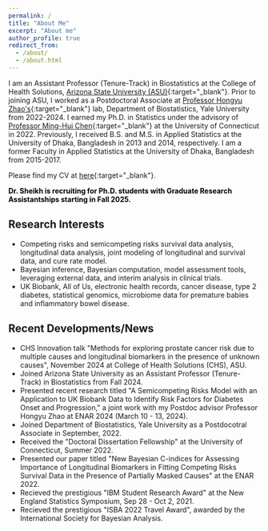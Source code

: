 ```yaml
---
permalink: /
title: "About Me"
excerpt: "About me"
author_profile: true
redirect_from: 
  - /about/
  - /about.html
---
```

I am an Assistant Professor (Tenure-Track) in Biostatistics at the College of Health Solutions, [Arizona State University (ASU)](https://search.asu.edu/profile/5201535){:target="_blank"}. Prior to joining ASU, I worked as a Postdoctoral Associate at [Professor Hongyu Zhao's](https://zhaocenter.org/index.html){:target="_blank"} lab, Department of Biostatistics, Yale University from 2022-2024. I earned my Ph.D. in Statistics under the advisory of [Professor Ming-Hui Chen](http://merlot.stat.uconn.edu/~mic02006/){:target="_blank"} at the University of Connecticut in 2022. Previously, I received B.S. and M.S. in Applied Statistics at the University of Dhaka, Bangladesh in 2013 and 2014, respectively. I am a former Faculty in Applied Statistics at the University of Dhaka, Bangladesh from 2015-2017.

Please find my CV at [here](https://www.dropbox.com/scl/fi/sy1u8rr8v88s0ng293otr/CV_Sheikh_MdTuhin.pdf?rlkey=zlmn2gvg8p777acfznzz37e62&st=xu7fvckw&dl=0){:target="_blank"}.

<strong style="color:black;">Dr. Sheikh is recruiting for Ph.D. students with Graduate Research Assistantships starting in Fall 2025.</strong>

## Research Interests
- Competing risks and semicompeting risks survival data analysis, longitudinal data analysis, joint modeling of longitudinal and survival data, and cure rate model.
- Bayesian inference, Bayesian computation, model assessment tools, leveraging external data, and interim analysis in clinical trials.
- UK Biobank, All of Us, electronic health records, cancer disease, type 2 diabetes, statistical genomics, microbiome data for premature babies and inflammatory bowel disease.

## Recent Developments/News
* CHS Innovation talk "Methods for exploring prostate cancer risk due to multiple causes and longitudinal biomarkers in the presence of unknown causes", November 2024 at College of Health Solutions (CHS), ASU.
* Joined Arizona State University as an Assistant Professor (Tenure-Track) in Biostatistics from Fall 2024.
* Presented recent research titled "A Semicompeting Risks Model with an Application to UK Biobank Data to Identify Risk Factors for Diabetes Onset and Progression," a joint work with my Postdoc advisor Professor Hongyu Zhao at ENAR 2024 (March 10 - 13, 2024).
* Joined Department of Biostatistics, Yale University as a Postdocotral Associate in September, 2022.
* Received the "Doctoral Dissertation Fellowship" at the University of Connecticut, Summer 2022.
* Presented our paper titled "New Bayesian C-indices for Assessing Importance of Longitudinal Biomarkers in Fitting Competing Risks Survival Data in the Presence of Partially Masked Causes" at the ENAR 2022.
* Recieved the prestigious "IBM Student Research Award" at the New England Statistics Symposium, Sep 28 - Oct 2, 2021.
* Recieved the prestigious "ISBA 2022 Travel Award", awarded by the International Society for Bayesian Analysis. 
